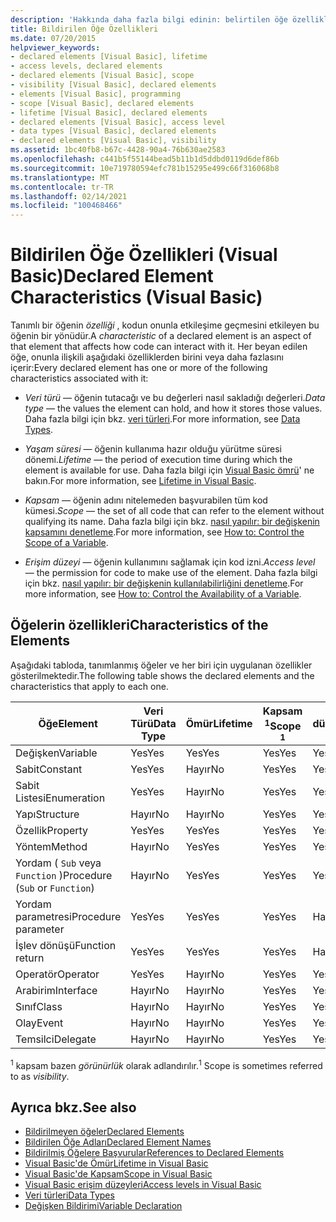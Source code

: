 ```yaml
---
description: 'Hakkında daha fazla bilgi edinin: belirtilen öğe özellikleri (Visual Basic)'
title: Bildirilen Öğe Özellikleri
ms.date: 07/20/2015
helpviewer_keywords:
- declared elements [Visual Basic], lifetime
- access levels, declared elements
- declared elements [Visual Basic], scope
- visibility [Visual Basic], declared elements
- elements [Visual Basic], programming
- scope [Visual Basic], declared elements
- lifetime [Visual Basic], declared elements
- declared elements [Visual Basic], access level
- data types [Visual Basic], declared elements
- declared elements [Visual Basic], visibility
ms.assetid: 1bc40fb8-b67c-4428-90a4-76b630ae2583
ms.openlocfilehash: c441b5f55144bead5b11b1d5ddbd0119d6def86b
ms.sourcegitcommit: 10e719780594efc781b15295e499c66f316068b8
ms.translationtype: MT
ms.contentlocale: tr-TR
ms.lasthandoff: 02/14/2021
ms.locfileid: "100468466"
---
```

# <a name="declared-element-characteristics-visual-basic"></a><span data-ttu-id="64c46-103">Bildirilen Öğe Özellikleri (Visual Basic)</span><span class="sxs-lookup"><span data-stu-id="64c46-103">Declared Element Characteristics (Visual Basic)</span></span>

<span data-ttu-id="64c46-104">Tanımlı bir öğenin *özelliği* , kodun onunla etkileşime geçmesini etkileyen bu öğenin bir yönüdür.</span><span class="sxs-lookup"><span data-stu-id="64c46-104">A *characteristic* of a declared element is an aspect of that element that affects how code can interact with it.</span></span> <span data-ttu-id="64c46-105">Her beyan edilen öğe, onunla ilişkili aşağıdaki özelliklerden birini veya daha fazlasını içerir:</span><span class="sxs-lookup"><span data-stu-id="64c46-105">Every declared element has one or more of the following characteristics associated with it:</span></span>  
  
- <span data-ttu-id="64c46-106">*Veri türü* — öğenin tutacağı ve bu değerleri nasıl sakladığı değerleri.</span><span class="sxs-lookup"><span data-stu-id="64c46-106">*Data type* — the values the element can hold, and how it stores those values.</span></span> <span data-ttu-id="64c46-107">Daha fazla bilgi için bkz. [veri türleri](../../../language-reference/data-types/index.md).</span><span class="sxs-lookup"><span data-stu-id="64c46-107">For more information, see [Data Types](../../../language-reference/data-types/index.md).</span></span>  
  
- <span data-ttu-id="64c46-108">*Yaşam süresi* — öğenin kullanıma hazır olduğu yürütme süresi dönemi.</span><span class="sxs-lookup"><span data-stu-id="64c46-108">*Lifetime* — the period of execution time during which the element is available for use.</span></span> <span data-ttu-id="64c46-109">Daha fazla bilgi için [Visual Basic ömrü](lifetime.md)' ne bakın.</span><span class="sxs-lookup"><span data-stu-id="64c46-109">For more information, see [Lifetime in Visual Basic](lifetime.md).</span></span>  
  
- <span data-ttu-id="64c46-110">*Kapsam* — öğenin adını nitelemeden başvurabilen tüm kod kümesi.</span><span class="sxs-lookup"><span data-stu-id="64c46-110">*Scope* — the set of all code that can refer to the element without qualifying its name.</span></span> <span data-ttu-id="64c46-111">Daha fazla bilgi için bkz. [nasıl yapılır: bir değişkenin kapsamını denetleme](how-to-control-the-scope-of-a-variable.md).</span><span class="sxs-lookup"><span data-stu-id="64c46-111">For more information, see [How to: Control the Scope of a Variable](how-to-control-the-scope-of-a-variable.md).</span></span>  
  
- <span data-ttu-id="64c46-112">*Erişim düzeyi* — öğenin kullanımını sağlamak için kod izni.</span><span class="sxs-lookup"><span data-stu-id="64c46-112">*Access level* — the permission for code to make use of the element.</span></span> <span data-ttu-id="64c46-113">Daha fazla bilgi için bkz. [nasıl yapılır: bir değişkenin kullanılabilirliğini denetleme](how-to-control-the-availability-of-a-variable.md).</span><span class="sxs-lookup"><span data-stu-id="64c46-113">For more information, see [How to: Control the Availability of a Variable](how-to-control-the-availability-of-a-variable.md).</span></span>  
  
## <a name="characteristics-of-the-elements"></a><span data-ttu-id="64c46-114">Öğelerin özellikleri</span><span class="sxs-lookup"><span data-stu-id="64c46-114">Characteristics of the Elements</span></span>  

 <span data-ttu-id="64c46-115">Aşağıdaki tabloda, tanımlanmış öğeler ve her biri için uygulanan özellikler gösterilmektedir.</span><span class="sxs-lookup"><span data-stu-id="64c46-115">The following table shows the declared elements and the characteristics that apply to each one.</span></span>  
  
|<span data-ttu-id="64c46-116">Öğe</span><span class="sxs-lookup"><span data-stu-id="64c46-116">Element</span></span>|<span data-ttu-id="64c46-117">Veri Türü</span><span class="sxs-lookup"><span data-stu-id="64c46-117">Data Type</span></span>|<span data-ttu-id="64c46-118">Ömür</span><span class="sxs-lookup"><span data-stu-id="64c46-118">Lifetime</span></span>|<span data-ttu-id="64c46-119">Kapsam <sup>1</sup></span><span class="sxs-lookup"><span data-stu-id="64c46-119">Scope <sup>1</sup></span></span>|<span data-ttu-id="64c46-120">Erişim düzeyi</span><span class="sxs-lookup"><span data-stu-id="64c46-120">Access Level</span></span>|  
|-------------|---------------|--------------|------------------------|------------------|  
|<span data-ttu-id="64c46-121">Değişken</span><span class="sxs-lookup"><span data-stu-id="64c46-121">Variable</span></span>|<span data-ttu-id="64c46-122">Yes</span><span class="sxs-lookup"><span data-stu-id="64c46-122">Yes</span></span>|<span data-ttu-id="64c46-123">Yes</span><span class="sxs-lookup"><span data-stu-id="64c46-123">Yes</span></span>|<span data-ttu-id="64c46-124">Yes</span><span class="sxs-lookup"><span data-stu-id="64c46-124">Yes</span></span>|<span data-ttu-id="64c46-125">Yes</span><span class="sxs-lookup"><span data-stu-id="64c46-125">Yes</span></span>|  
|<span data-ttu-id="64c46-126">Sabit</span><span class="sxs-lookup"><span data-stu-id="64c46-126">Constant</span></span>|<span data-ttu-id="64c46-127">Yes</span><span class="sxs-lookup"><span data-stu-id="64c46-127">Yes</span></span>|<span data-ttu-id="64c46-128">Hayır</span><span class="sxs-lookup"><span data-stu-id="64c46-128">No</span></span>|<span data-ttu-id="64c46-129">Yes</span><span class="sxs-lookup"><span data-stu-id="64c46-129">Yes</span></span>|<span data-ttu-id="64c46-130">Yes</span><span class="sxs-lookup"><span data-stu-id="64c46-130">Yes</span></span>|  
|<span data-ttu-id="64c46-131">Sabit Listesi</span><span class="sxs-lookup"><span data-stu-id="64c46-131">Enumeration</span></span>|<span data-ttu-id="64c46-132">Yes</span><span class="sxs-lookup"><span data-stu-id="64c46-132">Yes</span></span>|<span data-ttu-id="64c46-133">Hayır</span><span class="sxs-lookup"><span data-stu-id="64c46-133">No</span></span>|<span data-ttu-id="64c46-134">Yes</span><span class="sxs-lookup"><span data-stu-id="64c46-134">Yes</span></span>|<span data-ttu-id="64c46-135">Yes</span><span class="sxs-lookup"><span data-stu-id="64c46-135">Yes</span></span>|  
|<span data-ttu-id="64c46-136">Yapı</span><span class="sxs-lookup"><span data-stu-id="64c46-136">Structure</span></span>|<span data-ttu-id="64c46-137">Hayır</span><span class="sxs-lookup"><span data-stu-id="64c46-137">No</span></span>|<span data-ttu-id="64c46-138">Hayır</span><span class="sxs-lookup"><span data-stu-id="64c46-138">No</span></span>|<span data-ttu-id="64c46-139">Yes</span><span class="sxs-lookup"><span data-stu-id="64c46-139">Yes</span></span>|<span data-ttu-id="64c46-140">Yes</span><span class="sxs-lookup"><span data-stu-id="64c46-140">Yes</span></span>|  
|<span data-ttu-id="64c46-141">Özellik</span><span class="sxs-lookup"><span data-stu-id="64c46-141">Property</span></span>|<span data-ttu-id="64c46-142">Yes</span><span class="sxs-lookup"><span data-stu-id="64c46-142">Yes</span></span>|<span data-ttu-id="64c46-143">Yes</span><span class="sxs-lookup"><span data-stu-id="64c46-143">Yes</span></span>|<span data-ttu-id="64c46-144">Yes</span><span class="sxs-lookup"><span data-stu-id="64c46-144">Yes</span></span>|<span data-ttu-id="64c46-145">Yes</span><span class="sxs-lookup"><span data-stu-id="64c46-145">Yes</span></span>|  
|<span data-ttu-id="64c46-146">Yöntem</span><span class="sxs-lookup"><span data-stu-id="64c46-146">Method</span></span>|<span data-ttu-id="64c46-147">Hayır</span><span class="sxs-lookup"><span data-stu-id="64c46-147">No</span></span>|<span data-ttu-id="64c46-148">Yes</span><span class="sxs-lookup"><span data-stu-id="64c46-148">Yes</span></span>|<span data-ttu-id="64c46-149">Yes</span><span class="sxs-lookup"><span data-stu-id="64c46-149">Yes</span></span>|<span data-ttu-id="64c46-150">Yes</span><span class="sxs-lookup"><span data-stu-id="64c46-150">Yes</span></span>|  
|<span data-ttu-id="64c46-151">Yordam ( `Sub` veya `Function` )</span><span class="sxs-lookup"><span data-stu-id="64c46-151">Procedure (`Sub` or `Function`)</span></span>|<span data-ttu-id="64c46-152">Hayır</span><span class="sxs-lookup"><span data-stu-id="64c46-152">No</span></span>|<span data-ttu-id="64c46-153">Yes</span><span class="sxs-lookup"><span data-stu-id="64c46-153">Yes</span></span>|<span data-ttu-id="64c46-154">Yes</span><span class="sxs-lookup"><span data-stu-id="64c46-154">Yes</span></span>|<span data-ttu-id="64c46-155">Yes</span><span class="sxs-lookup"><span data-stu-id="64c46-155">Yes</span></span>|  
|<span data-ttu-id="64c46-156">Yordam parametresi</span><span class="sxs-lookup"><span data-stu-id="64c46-156">Procedure parameter</span></span>|<span data-ttu-id="64c46-157">Yes</span><span class="sxs-lookup"><span data-stu-id="64c46-157">Yes</span></span>|<span data-ttu-id="64c46-158">Yes</span><span class="sxs-lookup"><span data-stu-id="64c46-158">Yes</span></span>|<span data-ttu-id="64c46-159">Yes</span><span class="sxs-lookup"><span data-stu-id="64c46-159">Yes</span></span>|<span data-ttu-id="64c46-160">Hayır</span><span class="sxs-lookup"><span data-stu-id="64c46-160">No</span></span>|  
|<span data-ttu-id="64c46-161">İşlev dönüşü</span><span class="sxs-lookup"><span data-stu-id="64c46-161">Function return</span></span>|<span data-ttu-id="64c46-162">Yes</span><span class="sxs-lookup"><span data-stu-id="64c46-162">Yes</span></span>|<span data-ttu-id="64c46-163">Yes</span><span class="sxs-lookup"><span data-stu-id="64c46-163">Yes</span></span>|<span data-ttu-id="64c46-164">Yes</span><span class="sxs-lookup"><span data-stu-id="64c46-164">Yes</span></span>|<span data-ttu-id="64c46-165">Hayır</span><span class="sxs-lookup"><span data-stu-id="64c46-165">No</span></span>|  
|<span data-ttu-id="64c46-166">Operatör</span><span class="sxs-lookup"><span data-stu-id="64c46-166">Operator</span></span>|<span data-ttu-id="64c46-167">Yes</span><span class="sxs-lookup"><span data-stu-id="64c46-167">Yes</span></span>|<span data-ttu-id="64c46-168">Hayır</span><span class="sxs-lookup"><span data-stu-id="64c46-168">No</span></span>|<span data-ttu-id="64c46-169">Yes</span><span class="sxs-lookup"><span data-stu-id="64c46-169">Yes</span></span>|<span data-ttu-id="64c46-170">Yes</span><span class="sxs-lookup"><span data-stu-id="64c46-170">Yes</span></span>|  
|<span data-ttu-id="64c46-171">Arabirim</span><span class="sxs-lookup"><span data-stu-id="64c46-171">Interface</span></span>|<span data-ttu-id="64c46-172">Hayır</span><span class="sxs-lookup"><span data-stu-id="64c46-172">No</span></span>|<span data-ttu-id="64c46-173">Hayır</span><span class="sxs-lookup"><span data-stu-id="64c46-173">No</span></span>|<span data-ttu-id="64c46-174">Yes</span><span class="sxs-lookup"><span data-stu-id="64c46-174">Yes</span></span>|<span data-ttu-id="64c46-175">Yes</span><span class="sxs-lookup"><span data-stu-id="64c46-175">Yes</span></span>|  
|<span data-ttu-id="64c46-176">Sınıf</span><span class="sxs-lookup"><span data-stu-id="64c46-176">Class</span></span>|<span data-ttu-id="64c46-177">Hayır</span><span class="sxs-lookup"><span data-stu-id="64c46-177">No</span></span>|<span data-ttu-id="64c46-178">Hayır</span><span class="sxs-lookup"><span data-stu-id="64c46-178">No</span></span>|<span data-ttu-id="64c46-179">Yes</span><span class="sxs-lookup"><span data-stu-id="64c46-179">Yes</span></span>|<span data-ttu-id="64c46-180">Yes</span><span class="sxs-lookup"><span data-stu-id="64c46-180">Yes</span></span>|  
|<span data-ttu-id="64c46-181">Olay</span><span class="sxs-lookup"><span data-stu-id="64c46-181">Event</span></span>|<span data-ttu-id="64c46-182">Hayır</span><span class="sxs-lookup"><span data-stu-id="64c46-182">No</span></span>|<span data-ttu-id="64c46-183">Hayır</span><span class="sxs-lookup"><span data-stu-id="64c46-183">No</span></span>|<span data-ttu-id="64c46-184">Yes</span><span class="sxs-lookup"><span data-stu-id="64c46-184">Yes</span></span>|<span data-ttu-id="64c46-185">Yes</span><span class="sxs-lookup"><span data-stu-id="64c46-185">Yes</span></span>|  
|<span data-ttu-id="64c46-186">Temsilci</span><span class="sxs-lookup"><span data-stu-id="64c46-186">Delegate</span></span>|<span data-ttu-id="64c46-187">Hayır</span><span class="sxs-lookup"><span data-stu-id="64c46-187">No</span></span>|<span data-ttu-id="64c46-188">Hayır</span><span class="sxs-lookup"><span data-stu-id="64c46-188">No</span></span>|<span data-ttu-id="64c46-189">Yes</span><span class="sxs-lookup"><span data-stu-id="64c46-189">Yes</span></span>|<span data-ttu-id="64c46-190">Yes</span><span class="sxs-lookup"><span data-stu-id="64c46-190">Yes</span></span>|  
  
 <span data-ttu-id="64c46-191"><sup>1</sup> kapsam bazen *görünürlük* olarak adlandırılır.</span><span class="sxs-lookup"><span data-stu-id="64c46-191"><sup>1</sup> Scope is sometimes referred to as *visibility*.</span></span>  
  
## <a name="see-also"></a><span data-ttu-id="64c46-192">Ayrıca bkz.</span><span class="sxs-lookup"><span data-stu-id="64c46-192">See also</span></span>

- [<span data-ttu-id="64c46-193">Bildirilmeyen öğeler</span><span class="sxs-lookup"><span data-stu-id="64c46-193">Declared Elements</span></span>](index.md)
- [<span data-ttu-id="64c46-194">Bildirilen Öğe Adları</span><span class="sxs-lookup"><span data-stu-id="64c46-194">Declared Element Names</span></span>](declared-element-names.md)
- [<span data-ttu-id="64c46-195">Bildirilmiş Öğelere Başvurular</span><span class="sxs-lookup"><span data-stu-id="64c46-195">References to Declared Elements</span></span>](references-to-declared-elements.md)
- [<span data-ttu-id="64c46-196">Visual Basic'de Ömür</span><span class="sxs-lookup"><span data-stu-id="64c46-196">Lifetime in Visual Basic</span></span>](lifetime.md)
- [<span data-ttu-id="64c46-197">Visual Basic'de Kapsam</span><span class="sxs-lookup"><span data-stu-id="64c46-197">Scope in Visual Basic</span></span>](scope.md)
- [<span data-ttu-id="64c46-198">Visual Basic erişim düzeyleri</span><span class="sxs-lookup"><span data-stu-id="64c46-198">Access levels in Visual Basic</span></span>](access-levels.md)
- [<span data-ttu-id="64c46-199">Veri türleri</span><span class="sxs-lookup"><span data-stu-id="64c46-199">Data Types</span></span>](../data-types/index.md)
- [<span data-ttu-id="64c46-200">Değişken Bildirimi</span><span class="sxs-lookup"><span data-stu-id="64c46-200">Variable Declaration</span></span>](../variables/variable-declaration.md)
